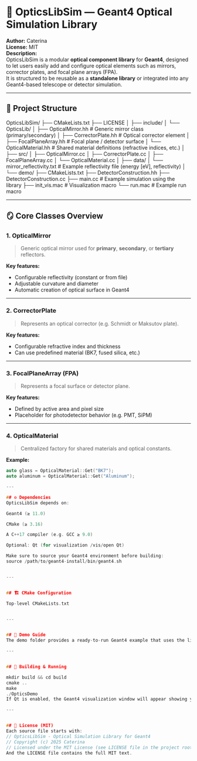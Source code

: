 # 🌌 OpticsLibSim — Geant4 Optical Simulation Library

**Author:** Caterina  
**License:** MIT  
**Description:**  
OpticsLibSim is a modular **optical component library** for **Geant4**, designed to let users easily add and configure optical elements such as mirrors, corrector plates, and focal plane arrays (FPA).  
It is structured to be reusable as a **standalone library** or integrated into any Geant4-based telescope or detector simulation.

---

## 📁 Project Structure
OpticsLibSim/
├── CMakeLists.txt
├── LICENSE
│
├── include/
│ └── OpticsLib/
│ ├── OpticalMirror.hh # Generic mirror class (primary/secondary)
│ ├── CorrectorPlate.hh # Optical corrector element
│ ├── FocalPlaneArray.hh # Focal plane / detector surface
│ └── OpticalMaterial.hh # Shared material definitions (refractive indices, etc.)
│
├── src/
│ ├── OpticalMirror.cc
│ ├── CorrectorPlate.cc
│ ├── FocalPlaneArray.cc
│ └── OpticalMaterial.cc
│
├── data/
│ └── mirror_reflectivity.txt # Example reflectivity file (energy [eV], reflectivity)
│
└── demo/
├── CMakeLists.txt
├── DetectorConstruction.hh
├── DetectorConstruction.cc
├── main.cc # Example simulation using the library
├── init_vis.mac # Visualization macro
└── run.mac # Example run macro

---

## 🪞 Core Classes Overview

### **1. OpticalMirror**
> Generic optical mirror used for **primary**, **secondary**, or **tertiary** reflectors.

**Key features:**
- Configurable reflectivity (constant or from file)
- Adjustable curvature and diameter
- Automatic creation of optical surface in Geant4

---

### **2. CorrectorPlate**
> Represents an optical corrector (e.g. Schmidt or Maksutov plate).

**Key features:**
- Configurable refractive index and thickness  
- Can use predefined material (BK7, fused silica, etc.)

---

### **3. FocalPlaneArray (FPA)**
> Represents a focal surface or detector plane.

**Key features:**
- Defined by active area and pixel size  
- Placeholder for photodetector behavior (e.g. PMT, SiPM)

---

### **4. OpticalMaterial**
> Centralized factory for shared materials and optical constants.

**Example:**
```cpp
auto glass = OpticalMaterial::Get("BK7");
auto aluminum = OpticalMaterial::Get("Aluminum");

---

## ⚙️ Dependencies
OpticsLibSim depends on:

Geant4 (≥ 11.0)

CMake (≥ 3.16)

A C++17 compiler (e.g. GCC ≥ 9.0)

Optional: Qt (for visualization /vis/open Qt)

Make sure to source your Geant4 environment before building:
source /path/to/geant4-install/bin/geant4.sh


---


## 🏗️ CMake Configuration

Top-level CMakeLists.txt


---


## 🚀 Demo Guide
The demo folder provides a ready-to-run Geant4 example that uses the library.

---


## 🧪 Building & Running

mkdir build && cd build
cmake ..
make
./OpticsDemo
If Qt is enabled, the Geant4 visualization window will appear showing your optical system.

---


## 🧾 License (MIT)
Each source file starts with:
// OpticsLibSim - Optical Simulation Library for Geant4
// Copyright (c) 2025 Caterina
// Licensed under the MIT License (see LICENSE file in the project root)
And the LICENSE file contains the full MIT text.